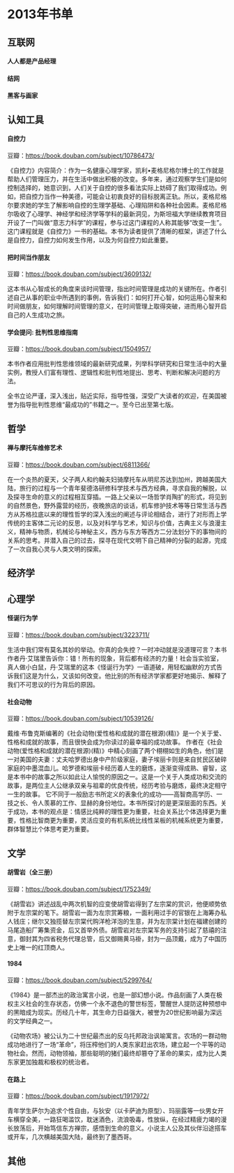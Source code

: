 # 2013年书单

## 互联网

#### 人人都是产品经理

#### 结网

#### 黑客与画家


## 认知工具

#### 自控力
豆瓣：https://book.douban.com/subject/10786473/

《自控力》内容简介：作为一名健康心理学家，凯利•麦格尼格尔博士的工作就是帮助人们管理压力，并在生活中做出积极的改变。多年来，通过观察学生们是如何控制选择的，她意识到，人们关于自控的很多看法实际上妨碍了我们取得成功。例如，把自控力当作一种美德，可能会让初衷良好的目标脱离正轨。所以，麦格尼格尔要求她的学生了解影响自控的生理学基础、心理陷阱和各种社会因素。麦格尼格尔吸收了心理学、神经学和经济学等学科的最新洞见，为斯坦福大学继续教育项目开设了一门叫做“意志力科学”的课程，参与过这门课程的人称其能够“改变一生”。这门课程就是《自控力》一书的基础。本书为读者提供了清晰的框架，讲述了什么是自控力，自控力如何发生作用，以及为何自控力如此重要。

#### 把时间当作朋友

豆瓣：https://book.douban.com/subject/3609132/

这本书从心智成长的角度来谈时间管理，指出时间管理是成功的关键所在。作者引述自己从事的职业中所遇到的事例，告诉我们：如何打开心智，如何运用心智来和时间做朋友，如何理解时间管理的意义，在时间管理上取得突破，进而用心智开启自己的人生成功之旅。

#### 学会提问: 批判性思维指南

豆瓣：https://book.douban.com/subject/1504957/

本书作者应用批判性思维领域的最新研究成果，列举科学研究和日常生活中的大量实例，教授人们富有理性、逻辑性和批判性地提出、思考、判断和解决问题的方法。

全书立论严谨，深入浅出，贴近实际，指导性强，深受广大读者的欢迎，在美国被誉为指导批判性思维“最成功的”书籍之一。至今已出至第七版。

## 哲学

#### 禅与摩托车维修艺术

豆瓣：https://book.douban.com/subject/6811366/

在一个炎热的夏天，父子两人和约翰夫妇骑摩托车从明尼苏达到加州，跨越美国大陆，旅行的过程与一个青年斐德洛研修科学技术与西方经典，寻求自我的解脱，以及探寻生命的意义的过程相互穿插。一路上父亲以一场哲学肖陶扩的形式，将见到的自然景色，野外露营的经历，夜晚旅店的谈话，机车修护技术等等日常生活与西方从苏格拉底以来的理性哲学的深入浅出的阐述与评论相结合，进行了对形而上学传统的主客体二元论的反思，以及对科学与艺术，知识与价值，古典主义与浪漫主义，精神与物质，机械论与神秘主义，西方与东方等西方二分法划分下的事物间的关系的思考。并潜入自己的过去，探寻在现代文明下自己精神的分裂的起源，完成了一次自我心灵与人类文明的探索。


## 经济学

## 心理学

#### 怪诞行为学

豆瓣：https://book.douban.com/subject/3223711/

生活中我们常有莫名其妙的举动。你真的会失控？一时冲动就是没道理可言？本书作者丹·艾瑞里告诉你：错！所有的现象，背后都有经济的力量！社会当实验室，真人做小白鼠，丹·艾瑞里的这本《怪诞行为学》一语道破，用轻松幽默的方式告诉我们这是为什么，又该如何改变。他比别的所有经济学家都更好地揭示、解释了我们不可思议的行为背后的原因。


#### 社会动物

豆瓣：https://book.douban.com/subject/10539126/

戴维·布鲁克斯编著的《社会动物(爱性格和成就的潜在根源)(精)》是一个关于爱、性格和成就的故事，而且很快会成为你读过的最幸福的成功故事。 作者在《社会动物(爱性格和成就的潜在根源)(精)》中精心刻画了两个栩栩如生的角色，他们是一对美国的夫妻：丈夫哈罗德出身中产阶级家庭，妻子埃丽卡则是来自贫民区破碎家庭的中墨混血儿。哈罗德和埃丽卡经历着人生的磨炼，逐渐变得成熟、睿智，这是本书中的故事之所以如此让人愉悦的原因之一。这是一个关于人类成功和交流的故事，是两位主人公继承双亲与祖辈的优良传统，经历考验与磨炼，最终决定相守一生的故事。 它不同于一般励志书所定义的表象化的成功——高智商高学历、一技之长、令人羡慕的工作、显赫的身份地位。本书所探讨的是更深层面的东西。关于成功，本书的观点是：情感比纯粹的理性更为重要，社会关系比个体选择更为重要，性格比智商更为重要，灵活应变的有机系统比线性呆板的机械系统更为重要，群体智慧比个体思考更为重要。


## 文学

#### 胡雪岩（全三册）
豆瓣：https://book.douban.com/subject/1752349/

《胡雪岩》讲述战乱中两次机智的应变使胡雪岩得到了左宗棠的赏识，他便顺势依附于左宗棠的笔下。胡雪岩一面为左宗赏筹粮，一面利用过手的官银在上海筹办私人钱庄；继尔又独揽替左宗棠代购洋枪洋泡的生意，并为左宗棠计划在福建创建的马尾造船厂筹集资金，后又首举外债。胡雪岩对左宗棠军务的支持引起了慈禧的注意，御封其为四省税务代理总管，后又御赐黄马褂，封为一品顶戴，成为了中国历史上唯一的红顶商人。


#### 1984

豆瓣：https://book.douban.com/subject/5299764/

《1984》是一部杰出的政治寓言小说，也是一部幻想小说。作品刻画了人类在极权主义社会的生存状态，仿佛一个永不退色的警世标签，警醒世人提防这种预想中的黑暗成为现实。历经几十年，其生命力日益强大，被誉为20世纪影响最为深远的文学经典之一。

《动物农场》被公认为二十世纪最杰出的反乌托邦政治讽喻寓言。农场的一群动物成功地进行了一场“革命”，将压榨他们的人类东家赶出农场，建立起一个平等的动物社会。然而，动物领袖，那些聪明的猪们最终却篡夺了革命的果实，成为比人类东家更加独裁和极权的统治者。


#### 在路上

豆瓣：https://book.douban.com/subject/1917972/

青年学生萨尔为追求个性自由，与狄安（以卡萨迪为原型）、玛丽露等一伙男女开车横穿全美，一路狂喝滥饮，耽迷酒色，流浪吸毒，性放纵，在经过精疲力竭的漫长放荡后，开始笃信东方禅宗，感悟到生命的意义。小说主人公及其伙伴沿途搭车或开车，几次横越美国大陆，最终到了墨西哥。

## 其他